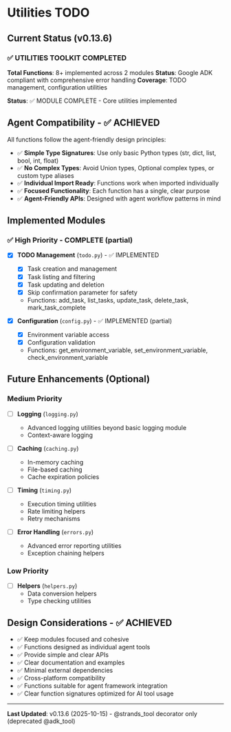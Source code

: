 # Utilities TODO

## Current Status (v0.13.6)

### ✅ **UTILITIES TOOLKIT COMPLETED**

**Total Functions**: 8+ implemented across 2 modules
**Status**: Google ADK compliant with comprehensive error handling
**Coverage**: TODO management, configuration utilities

**Status**: ✅ MODULE COMPLETE - Core utilities implemented

## Agent Compatibility - ✅ ACHIEVED

All functions follow the agent-friendly design principles:
- ✅ **Simple Type Signatures**: Use only basic Python types (str, dict, list, bool, int, float)
- ✅ **No Complex Types**: Avoid Union types, Optional complex types, or custom type aliases
- ✅ **Individual Import Ready**: Functions work when imported individually
- ✅ **Focused Functionality**: Each function has a single, clear purpose
- ✅ **Agent-Friendly APIs**: Designed with agent workflow patterns in mind

## Implemented Modules

### ✅ High Priority - COMPLETE (partial)
- [x] **TODO Management** (`todo.py`) - ✅ IMPLEMENTED
  - [x] Task creation and management
  - [x] Task listing and filtering
  - [x] Task updating and deletion
  - [x] Skip confirmation parameter for safety
  - Functions: add_task, list_tasks, update_task, delete_task, mark_task_complete

- [x] **Configuration** (`config.py`) - ✅ IMPLEMENTED (partial)
  - [x] Environment variable access
  - [x] Configuration validation
  - Functions: get_environment_variable, set_environment_variable, check_environment_variable

## Future Enhancements (Optional)

### Medium Priority
- [ ] **Logging** (`logging.py`)
  - Advanced logging utilities beyond basic logging module
  - Context-aware logging

- [ ] **Caching** (`caching.py`)
  - In-memory caching
  - File-based caching
  - Cache expiration policies

- [ ] **Timing** (`timing.py`)
  - Execution timing utilities
  - Rate limiting helpers
  - Retry mechanisms

- [ ] **Error Handling** (`errors.py`)
  - Advanced error reporting utilities
  - Exception chaining helpers

### Low Priority
- [ ] **Helpers** (`helpers.py`)
  - Data conversion helpers
  - Type checking utilities

## Design Considerations - ✅ ACHIEVED
- ✅ Keep modules focused and cohesive
- ✅ Functions designed as individual agent tools
- ✅ Provide simple and clear APIs
- ✅ Clear documentation and examples
- ✅ Minimal external dependencies
- ✅ Cross-platform compatibility
- ✅ Functions suitable for agent framework integration
- ✅ Clear function signatures optimized for AI tool usage

---

**Last Updated**: v0.13.6 (2025-10-15) - @strands_tool decorator only (deprecated @adk_tool)